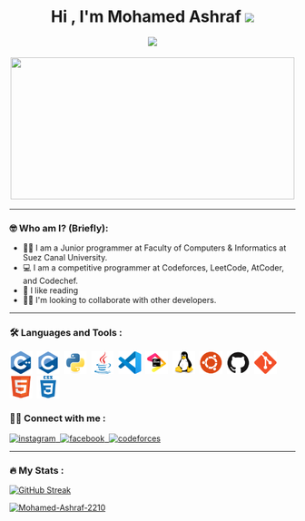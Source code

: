<h1 align="center">
    Hi , I'm Mohamed Ashraf
    <img src="https://media.giphy.com/media/hvRJCLFzcasrR4ia7z/giphy.gif" width="30px"/>
  </h1>
  
  <div id="header" align="center">
    <img src="https://media.giphy.com/media/juua9i2c2fA0AIp2iq/giphy.gif" width="100"/>
  </div>
  
  <div align="center">
    <img src="https://komarev.com/ghpvc/?username=your-github-Mohamed-Aahraf-lt&style=flat-square&color=blue" alt=""/>
  </div>
  
  <div align="center">
    <img src="https://media.giphy.com/media/jdPMeyv9rn0hZHh8n9/giphy.gif" width="500" height="250"/>
  </div>
  
  ---
  
  ### :nerd_face: Who am I? (Briefly):
  - :man_technologist:  I am a Junior programmer  at Faculty of Computers & Informatics at Suez Canal University.
  - :computer:  I am a competitive programmer at Codeforces, LeetCode, AtCoder, and Codechef.
  - :closed_book:  I like reading
  - :dancing_men:  I'm looking to collaborate with other developers.
  
  
  ---
  
  ### :hammer_and_wrench: Languages and Tools :
  <div>
    <img src="https://github.com/devicons/devicon/blob/master/icons/cplusplus/cplusplus-original.svg" title="Cplusplus" alt="Cplusplus" width="40" height="40"/>&nbsp;
    <img src="https://github.com/devicons/devicon/blob/master/icons/c/c-original.svg" title="C" alt="C" width="40" height="40"/>&nbsp;
    <img src="https://github.com/devicons/devicon/blob/master/icons/python/python-original.svg" title="Python" alt="Python" width="40" height="40"/>&nbsp;
    <img src="https://github.com/devicons/devicon/blob/master/icons/java/java-original.svg" title="Java" alt="Java" width="40" height="40"/>&nbsp;
    <img src="https://github.com/devicons/devicon/blob/master/icons/vscode/vscode-original.svg" title="vscode" alt="vscode" width="40" height="40"/>&nbsp;
    <img src="https://github.com/devicons/devicon/blob/master/icons/jetbrains/jetbrains-original.svg" title="Jetbrains" alt="jetbrains" width="40" height="40"/>&nbsp;
    <img src="https://github.com/devicons/devicon/blob/master/icons/linux/linux-original.svg" title="Linux" alt="Linux" width="40" height="40"/>&nbsp;
    <img src="https://github.com/devicons/devicon/blob/master/icons/ubuntu/ubuntu-plain.svg" title="Ubuntu" **alt="Ubuntu" width="40" height="40"/>&nbsp;
    <img src="https://github.com/devicons/devicon/blob/master/icons/github/github-original.svg" title="GitHub"  alt="GitHub" width="40" height="40"/>&nbsp;
    <img src="https://github.com/devicons/devicon/blob/master/icons/git/git-original.svg" title="Git" alt="Git" width="40" height="40"/>&nbsp;
    <img src="https://github.com/devicons/devicon/blob/master/icons/html5/html5-original.svg" title="HTML5" alt="HTML" width="40" height="40"/>&nbsp;
    <img src="https://github.com/devicons/devicon/blob/master/icons/css3/css3-plain-wordmark.svg"  title="CSS3" alt="CSS" width="40" height="40"/>
  </div>
  
  ### :lotus_position_man: Connect with me :
  <div id="connect">
    <a href="https://www.instagram.com/mo_ashraaf22/">
      <img src="https://github.com/simple-icons/simple-icons/blob/develop/icons/instagram.svg" alt="instagram" width="50" height="50"/>&nbsp;
    </a>
    <a href="https://www.facebook.com/mohamed2001m">
      <img src="https://github.com/simple-icons/simple-icons/blob/develop/icons/facebook.svg" alt="facebook" width="50" height="50"/>&nbsp;
    </a>
    <a href="https://codeforces.com/profile/Mo-AShraaf">
      <img src="https://github.com/simple-icons/simple-icons/blob/develop/icons/codeforces.svg" alt="codeforces" width="50" height="50"/>
    </a>
  </div>
  
  ---
  
  ### :fire: My Stats :
  [![GitHub Streak](http://github-readme-streak-stats.herokuapp.com?user=Mohamed-Ashraf-2210&theme=dark&hide_border=true)](https://git.io/streak-stats)
  
  <p align="left"> <a href="https://github.com/ryo-ma/github-profile-trophy"><img src="https://github-profile-trophy.vercel.app/?username=Mohamed-Ashraf-2210" alt="Mohamed-Ashraf-2210" /></a> </p>

